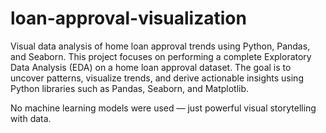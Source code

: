 # loan-approval-visualization
Visual data analysis of home loan approval trends using Python, Pandas, and Seaborn.
This project focuses on performing a complete Exploratory Data Analysis (EDA) on a home loan approval dataset. The goal is to uncover patterns, visualize trends, and derive actionable insights using Python libraries such as Pandas, Seaborn, and Matplotlib.

No machine learning models were used — just powerful visual storytelling with data.

